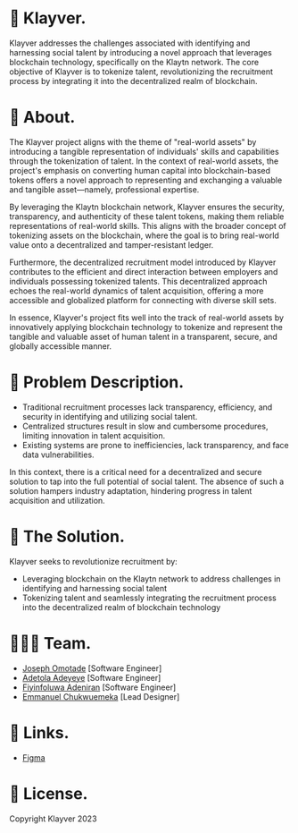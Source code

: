 # 🚂 Klayver.
Klayver addresses the challenges associated with identifying and harnessing social talent by introducing a novel approach that leverages blockchain technology, specifically on the Klaytn network. The core objective of Klayver is to tokenize talent, revolutionizing the recruitment process by integrating it into the decentralized realm of blockchain.

# 🎉 About.
The Klayver project aligns with the theme of "real-world assets" by introducing a tangible representation of individuals' skills and capabilities through the tokenization of talent. 
In the context of real-world assets, the project's emphasis on converting human capital into blockchain-based tokens offers a novel approach to representing and exchanging a valuable and tangible asset—namely, professional expertise.

By leveraging the Klaytn blockchain network, Klayver ensures the security, transparency, and authenticity of these talent tokens, making them reliable representations of real-world skills. 
This aligns with the broader concept of tokenizing assets on the blockchain, where the goal is to bring real-world value onto a decentralized and tamper-resistant ledger.

Furthermore, the decentralized recruitment model introduced by Klayver contributes to the efficient and direct interaction between employers and individuals possessing tokenized talents. 
This decentralized approach echoes the real-world dynamics of talent acquisition, offering a more accessible and globalized platform for connecting with diverse skill sets.

In essence, Klayver's project fits well into the track of real-world assets by innovatively applying blockchain technology to tokenize and represent the tangible and valuable asset of human talent in a transparent, secure, and globally accessible manner.

# 💫 Problem Description.
* Traditional recruitment processes lack transparency, efficiency, and security in identifying and utilizing social talent.
* Centralized structures result in slow and cumbersome procedures, limiting innovation in talent acquisition. 
* Existing systems are prone to inefficiencies, lack transparency, and face data vulnerabilities.

In this context, there is a critical need for a decentralized and secure solution to tap into the full potential of social talent.
The absence of such a solution hampers industry adaptation, hindering progress in talent acquisition and utilization.

# 🚀 The Solution.
Klayver seeks to revolutionize recruitment by:
* Leveraging blockchain on the Klaytn network to address challenges in identifying and harnessing social talent
* Tokenizing talent and seamlessly integrating the recruitment process into the decentralized realm of blockchain technology

# 👨🏼‍🍳 Team.
* [Joseph Omotade](https://github.com/joeephwild) [Software Engineer]  
* [Adetola Adeyeye](https://github.com/Tola-byte) [Software Engineer]  
* [Fiyinfoluwa Adeniran](https://github.com/ebbieaden) [Software Engineer]  
* [Emmanuel Chukwuemeka](https://github.com/officialemeka) [Lead Designer]

# 🔗 Links.
* [Figma](https://www.figma.com/file/nH04ds04lSzGaOR2EDUq9x/Klayver?type=design&node-id=57-410&mode=design&t=G1kNYvsfeNEnqq9p-0)

# 🪪 License.
Copyright Klayver 2023
